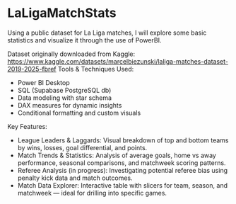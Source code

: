 # LaLigaMatchStats
Using a public dataset for La Liga matches, I will explore some basic statistics and visualize it through the use of PowerBI.

Dataset originally downloaded from Kaggle: https://www.kaggle.com/datasets/marcelbiezunski/laliga-matches-dataset-2019-2025-fbref
Tools & Techniques Used:
- Power BI Desktop
- SQL (Supabase PostgreSQL db)
- Data modeling with star schema
- DAX measures for dynamic insights
- Conditional formatting and custom visuals

Key Features:
- League Leaders & Laggards: Visual breakdown of top and bottom teams by wins, losses, goal differential, and points.
- Match Trends & Statistics: Analysis of average goals, home vs away performance, seasonal comparisons, and matchweek scoring patterns.
- Referee Analysis (in progress): Investigating potential referee bias using penalty kick data and match outcomes.
- Match Data Explorer: Interactive table with slicers for team, season, and matchweek — ideal for drilling into specific games.
